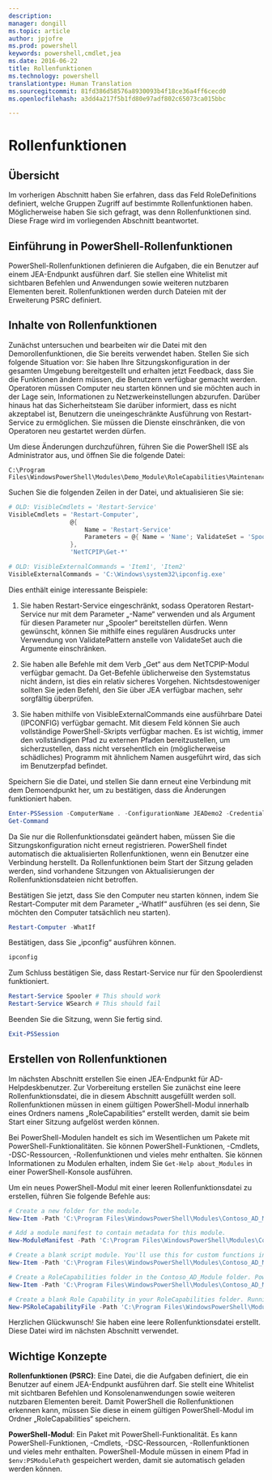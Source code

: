 ```yaml
---
description: 
manager: dongill
ms.topic: article
author: jpjofre
ms.prod: powershell
keywords: powershell,cmdlet,jea
ms.date: 2016-06-22
title: Rollenfunktionen
ms.technology: powershell
translationtype: Human Translation
ms.sourcegitcommit: 81fd386d58576a8930093b4f18ce36a4ff6cecd0
ms.openlocfilehash: a3dd4a217f5b1fd80e97adf802c65073ca015bbc

---
```


# Rollenfunktionen

## Übersicht
Im vorherigen Abschnitt haben Sie erfahren, dass das Feld RoleDefinitions definiert, welche Gruppen Zugriff auf bestimmte Rollenfunktionen haben.
Möglicherweise haben Sie sich gefragt, was denn Rollenfunktionen sind.
Diese Frage wird im vorliegenden Abschnitt beantwortet.  

## Einführung in PowerShell-Rollenfunktionen
PowerShell-Rollenfunktionen definieren die Aufgaben, die ein Benutzer auf einem JEA-Endpunkt ausführen darf.
Sie stellen eine Whitelist mit sichtbaren Befehlen und Anwendungen sowie weiteren nutzbaren Elementen bereit.
Rollenfunktionen werden durch Dateien mit der Erweiterung PSRC definiert.

## Inhalte von Rollenfunktionen
Zunächst untersuchen und bearbeiten wir die Datei mit den Demorollenfunktionen, die Sie bereits verwendet haben.
Stellen Sie sich folgende Situation vor: Sie haben Ihre Sitzungskonfiguration in der gesamten Umgebung bereitgestellt und erhalten jetzt Feedback, dass Sie die Funktionen ändern müssen, die Benutzern verfügbar gemacht werden.
Operatoren müssen Computer neu starten können und sie möchten auch in der Lage sein, Informationen zu Netzwerkeinstellungen abzurufen.
Darüber hinaus hat das Sicherheitsteam Sie darüber informiert, dass es nicht akzeptabel ist, Benutzern die uneingeschränkte Ausführung von Restart-Service zu ermöglichen.
Sie müssen die Dienste einschränken, die von Operatoren neu gestartet werden dürfen.

Um diese Änderungen durchzuführen, führen Sie die PowerShell ISE als Administrator aus, und öffnen Sie die folgende Datei:

```
C:\Program Files\WindowsPowerShell\Modules\Demo_Module\RoleCapabilities\Maintenance.psrc
```

Suchen Sie die folgenden Zeilen in der Datei, und aktualisieren Sie sie:

```PowerShell
# OLD: VisibleCmdlets = 'Restart-Service'
VisibleCmdlets = 'Restart-Computer',
                 @{
                     Name = 'Restart-Service'
                     Parameters = @{ Name = 'Name'; ValidateSet = 'Spooler' }
                 },
                 'NetTCPIP\Get-*'

# OLD: VisibleExternalCommands = 'Item1', 'Item2'
VisibleExternalCommands = 'C:\Windows\system32\ipconfig.exe'
```

Dies enthält einige interessante Beispiele:

1.  Sie haben Restart-Service eingeschränkt, sodass Operatoren Restart-Service nur mit dem Parameter „-Name“ verwenden und als Argument für diesen Parameter nur „Spooler“ bereitstellen dürfen.
Wenn gewünscht, können Sie mithilfe eines regulären Ausdrucks unter Verwendung von ValidatePattern anstelle von ValidateSet auch die Argumente einschränken.

2.  Sie haben alle Befehle mit dem Verb „Get“ aus dem NetTCPIP-Modul verfügbar gemacht.
Da Get-Befehle üblicherweise den Systemstatus nicht ändern, ist dies ein relativ sicheres Vorgehen.
Nichtsdestoweniger sollten Sie jeden Befehl, den Sie über JEA verfügbar machen, sehr sorgfältig überprüfen.

3.  Sie haben mithilfe von VisibleExternalCommands eine ausführbare Datei (IPCONFIG) verfügbar gemacht.
Mit diesem Feld können Sie auch vollständige PowerShell-Skripts verfügbar machen.
Es ist wichtig, immer den vollständigen Pfad zu externen Pfaden bereitzustellen, um sicherzustellen, dass nicht versehentlich ein (möglicherweise schädliches) Programm mit ähnlichem Namen ausgeführt wird, das sich im Benutzerpfad befindet.

Speichern Sie die Datei, und stellen Sie dann erneut eine Verbindung mit dem Demoendpunkt her, um zu bestätigen, dass die Änderungen funktioniert haben.

```PowerShell
Enter-PSSession -ComputerName . -ConfigurationName JEADemo2 -Credential $NonAdminCred
Get-Command
```
Da Sie nur die Rollenfunktionsdatei geändert haben, müssen Sie die Sitzungskonfiguration nicht erneut registrieren.
PowerShell findet automatisch die aktualisierten Rollenfunktionen, wenn ein Benutzer eine Verbindung herstellt.
Da Rollenfunktionen beim Start der Sitzung geladen werden, sind vorhandene Sitzungen von Aktualisierungen der Rollenfunktionsdateien nicht betroffen.

Bestätigen Sie jetzt, dass Sie den Computer neu starten können, indem Sie Restart-Computer mit dem Parameter „-WhatIf“ ausführen (es sei denn, Sie möchten den Computer tatsächlich neu starten).

```PowerShell
Restart-Computer -WhatIf
```

Bestätigen, dass Sie „ipconfig“ ausführen können.

```PowerShell
ipconfig
```

Zum Schluss bestätigen Sie, dass Restart-Service nur für den Spoolerdienst funktioniert.

```PowerShell
Restart-Service Spooler # This should work
Restart-Service WSearch # This should fail
```

Beenden Sie die Sitzung, wenn Sie fertig sind.

```PowerShell
Exit-PSSession
```

## Erstellen von Rollenfunktionen
Im nächsten Abschnitt erstellen Sie einen JEA-Endpunkt für AD-Helpdeskbenutzer.
Zur Vorbereitung erstellen Sie zunächst eine leere Rollenfunktionsdatei, die in diesem Abschnitt ausgefüllt werden soll.
Rollenfunktionen müssen in einem gültigen PowerShell-Modul innerhalb eines Ordners namens „RoleCapabilities“ erstellt werden, damit sie beim Start einer Sitzung aufgelöst werden können.

Bei PowerShell-Modulen handelt es sich im Wesentlichen um Pakete mit PowerShell-Funktionalitäten.
Sie können PowerShell-Funktionen, -Cmdlets, -DSC-Ressourcen, -Rollenfunktionen und vieles mehr enthalten.
Sie können Informationen zu Modulen erhalten, indem Sie `Get-Help about_Modules` in einer PowerShell-Konsole ausführen.

Um ein neues PowerShell-Modul mit einer leeren Rollenfunktionsdatei zu erstellen, führen Sie folgende Befehle aus:  

```PowerShell
# Create a new folder for the module.
New-Item -Path 'C:\Program Files\WindowsPowerShell\Modules\Contoso_AD_Module' -ItemType Directory

# Add a module manifest to contain metadata for this module.
New-ModuleManifest -Path 'C:\Program Files\WindowsPowerShell\Modules\Contoso_AD_Module\Contoso_AD_Module.psd1' -RootModule Contoso_AD_Module.psm1

# Create a blank script module. You'll use this for custom functions in the next section.
New-Item -Path 'C:\Program Files\WindowsPowerShell\Modules\Contoso_AD_Module\Contoso_AD_Module.psm1' -ItemType File

# Create a RoleCapabilities folder in the Contoso_AD_Module folder. PowerShell expects Role Capabilities to be located in a "RoleCapabilities" folder within a module.
New-Item -Path 'C:\Program Files\WindowsPowerShell\Modules\Contoso_AD_Module\RoleCapabilities' -ItemType Directory

# Create a blank Role Capability in your RoleCapabilities folder. Running this command without any additional parameters just creates a blank template.
New-PSRoleCapabilityFile -Path 'C:\Program Files\WindowsPowerShell\Modules\Contoso_AD_Module\RoleCapabilities\ADHelpDesk.psrc'
```

Herzlichen Glückwunsch! Sie haben eine leere Rollenfunktionsdatei erstellt.
Diese Datei wird im nächsten Abschnitt verwendet.

## Wichtige Konzepte
**Rollenfunktionen (PSRC)**: Eine Datei, die die Aufgaben definiert, die ein Benutzer auf einem JEA-Endpunkt ausführen darf.
Sie stellt eine Whitelist mit sichtbaren Befehlen und Konsolenanwendungen sowie weiteren nutzbaren Elementen bereit.
Damit PowerShell die Rollenfunktionen erkennen kann, müssen Sie diese in einem gültigen PowerShell-Modul im Ordner „RoleCapabilities“ speichern.

**PowerShell-Modul**: Ein Paket mit PowerShell-Funktionalität.
Es kann PowerShell-Funktionen, -Cmdlets, -DSC-Ressourcen, -Rollenfunktionen und vieles mehr enthalten.
PowerShell-Module müssen in einem Pfad in `$env:PSModulePath` gespeichert werden, damit sie automatisch geladen werden können.




<!--HONumber=Jul16_HO1-->


